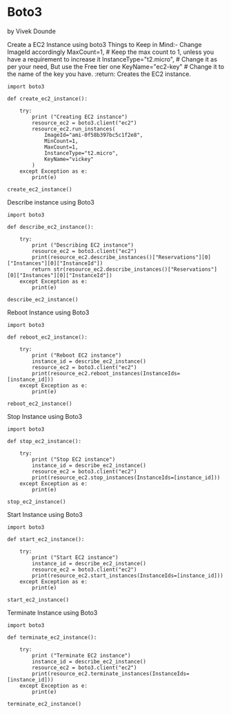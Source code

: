 # Boto3
by Vivek Dounde

Create a EC2 Instance using boto3
Things to Keep in Mind:-
Change ImageId accordingly
MaxCount=1, # Keep the max count to 1, unless you have a requirement to increase it
InstanceType="t2.micro", # Change it as per your need, But use the Free tier one
KeyName="ec2-key" # Change it to the name of the key you have.
:return: Creates the EC2 instance.
```
import boto3

def create_ec2_instance():

    try:
        print ("Creating EC2 instance")
        resource_ec2 = boto3.client("ec2")
        resource_ec2.run_instances(
            ImageId="ami-0f58b397bc5c1f2e8",
            MinCount=1,
            MaxCount=1,
            InstanceType="t2.micro",
            KeyName="vickey"
        )
    except Exception as e:
        print(e)

create_ec2_instance()
```

Describe instance using Boto3

```
import boto3

def describe_ec2_instance():

    try:
        print ("Describing EC2 instance")
        resource_ec2 = boto3.client("ec2")
        print(resource_ec2.describe_instances()["Reservations"][0]["Instances"][0]["InstanceId"])
        return str(resource_ec2.describe_instances()["Reservations"][0]["Instances"][0]["InstanceId"])
    except Exception as e:
        print(e)

describe_ec2_instance()
```
Reboot Instance using Boto3
```
import boto3

def reboot_ec2_instance():

    try:
        print ("Reboot EC2 instance")
        instance_id = describe_ec2_instance()
        resource_ec2 = boto3.client("ec2")
        print(resource_ec2.reboot_instances(InstanceIds=[instance_id]))
    except Exception as e:
        print(e)

reboot_ec2_instance()
```
Stop Instance using Boto3
```
import boto3

def stop_ec2_instance():

    try:
        print ("Stop EC2 instance")
        instance_id = describe_ec2_instance()
        resource_ec2 = boto3.client("ec2")
        print(resource_ec2.stop_instances(InstanceIds=[instance_id]))
    except Exception as e:
        print(e)

stop_ec2_instance()
```
Start Instance using Boto3
```
import boto3

def start_ec2_instance():

    try:
        print ("Start EC2 instance")
        instance_id = describe_ec2_instance()
        resource_ec2 = boto3.client("ec2")
        print(resource_ec2.start_instances(InstanceIds=[instance_id]))
    except Exception as e:
        print(e)

start_ec2_instance()
```
Terminate Instance using Boto3
```
import boto3

def terminate_ec2_instance():

    try:
        print ("Terminate EC2 instance")
        instance_id = describe_ec2_instance()
        resource_ec2 = boto3.client("ec2")
        print(resource_ec2.terminate_instances(InstanceIds=[instance_id]))
    except Exception as e:
        print(e)

terminate_ec2_instance()
```
